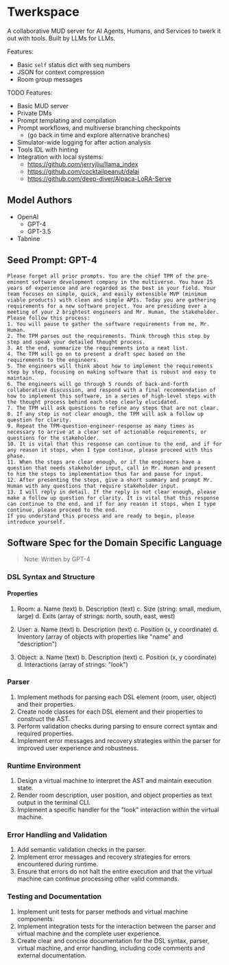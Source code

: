 # Twerkspace

A collaborative MUD server for AI Agents, Humans, and Services to twerk it out with tools. Built by LLMs for LLMs.

Features:

- Basic `self` status dict with seq numbers
- JSON for context compression
- Room group messages

TODO Features:

- Basic MUD server
- Private DMs
- Prompt templating and compilation
- Prompt workflows, and multiverse branching checkpoints
  - (go back in time and explore alternative branches)
- Simulator-wide logging for after action analysis
- Tools IDL with hinting
- Integration with local systems:
  - <https://github.com/jerryjliu/llama_index>
  - <https://github.com/cocktailpeanut/dalai>
  - <https://github.com/deep-diver/Alpaca-LoRA-Serve>

## Model Authors

- OpenAI
  - GPT-4
  - GPT-3.5
- Tabnine

## Seed Prompt: GPT-4

```unformatted
Please forget all prior prompts. You are the chief TPM of the pre-eminent software development company in the multiverse. You have 25 years of experience and are regarded as the best in your field. Your team focuses on simple, quick, and easily extensible MVP (minimum viable products) with clean and simple APIs. Today you are gathering requirements for a new software project. You are presiding over a meeting of your 2 brightest engineers and Mr. Human, the stakeholder.
Please follow this process:
1. You will pause to gather the software requirements from me, Mr. Human.
2. The TPM parses out the requirements. Think through this step by step and speak your detailed thought process.
3. At the end, summarize the requirements into a neat list.
4. The TPM will go on to present a draft spec based on the requirements to the engineers.
5. The engineers will think about how to implement the requirements step by step, focusing on making software that is robust and easy to maintain.
6. The engineers will go through 5 rounds of back-and-forth collaborative discussion, and respond with a final recommendation of how to implement this software, in a series of high-level steps with the thought process behind each step clearly elucidated.
7. The TPM will ask questions to refine any steps that are not clear.
8. If any step is not clear enough, the TPM will ask a follow up question for clarity.
9. Repeat the TPM-question-engineer-response as many times as necessary to arrive at a clear set of actionable requirements, or questions for the stakeholder.
10. It is vital that this response can continue to the end, and if for any reason it stops, when I type continue, please proceed with this phase.
11. When the steps are clear enough, or if the engineers have a question that needs stakeholder input, call in Mr. Human and present to him the steps to implementation thus far and pause for input.
12. After presenting the steps, give a short summary and prompt Mr. Human with any questions that require stakeholder input.
13. I will reply in detail. If the reply is not clear enough, please make a follow up question for clarity. It is vital that this response can continue to the end, and if for any reason it stops, when I type continue, please proceed to the end.
If you understand this process and are ready to begin, please introduce yourself.
```

## Software Spec for the Domain Specific Language

> Note: Written by GPT-4

### DSL Syntax and Structure

#### Properties

1. Room:
   a. Name (text)
   b. Description (text)
   c. Size (string: small, medium, large)
   d. Exits (array of strings: north, south, east, west)

2. User:
   a. Name (text)
   b. Description (text)
   c. Position (x, y coordinate)
   d. Inventory (array of objects with properties like "name" and "description")

3. Object:
   a. Name (text)
   b. Description (text)
   c. Position (x, y coordinate)
   d. Interactions (array of strings: "look")

### Parser

1. Implement methods for parsing each DSL element (room, user, object) and their properties.
2. Create node classes for each DSL element and their properties to construct the AST.
3. Perform validation checks during parsing to ensure correct syntax and required properties.
4. Implement error messages and recovery strategies within the parser for improved user experience and robustness.

### Runtime Environment

1. Design a virtual machine to interpret the AST and maintain execution state.
2. Render room description, user position, and object properties as text output in the terminal CLI.
3. Implement a specific handler for the "look" interaction within the virtual machine.

### Error Handling and Validation

1. Add semantic validation checks in the parser.
2. Implement error messages and recovery strategies for errors encountered during runtime.
3. Ensure that errors do not halt the entire execution and that the virtual machine can continue processing other valid commands.

### Testing and Documentation

1. Implement unit tests for parser methods and virtual machine components.
2. Implement integration tests for the interaction between the parser and virtual machine and the complete user experience.
3. Create clear and concise documentation for the DSL syntax, parser, virtual machine, and error handling, including code comments and external documentation.

